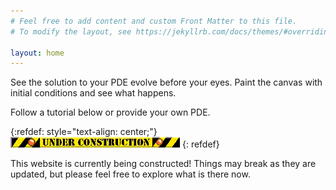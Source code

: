 ```yaml
---
# Feel free to add content and custom Front Matter to this file.
# To modify the layout, see https://jekyllrb.com/docs/themes/#overriding-theme-defaults

layout: home
---
```


See the solution to your PDE evolve before your eyes. Paint the canvas with initial conditions and see what happens.

Follow a tutorial below or provide your own PDE.

{:refdef: style="text-align: center;"}
![Under construction](/assets/images/construction.gif)
{: refdef}

This website is currently being constructed! Things may break as they are updated, but please feel free to explore what is there now.

